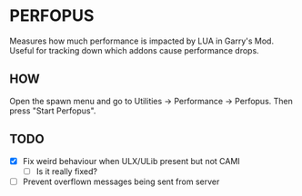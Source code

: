 # PERFOPUS
Measures how much performance is impacted by LUA in Garry's Mod. Useful for tracking down which addons cause performance drops.

## HOW
Open the spawn menu and go to Utilities -> Performance -> Perfopus. Then press "Start Perfopus".

## TODO
- [x] Fix weird behaviour when ULX/ULib present but not CAMI
    - [ ] Is it really fixed?
- [ ] Prevent overflown messages being sent from server